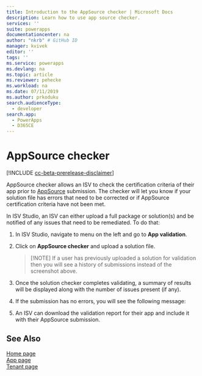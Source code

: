 ```yaml
---
title: Introduction to the AppSource checker | Microsoft Docs
description: Learn how to use app source checker.
services: ''
suite: powerapps
documentationcenter: na
author: "nkrb" # GitHub ID
manager: kvivek
editor: ''
tags: ''
ms.service: powerapps
ms.devlang: na
ms.topic: article
ms.reviewer: pehecke
ms.workload: na
ms.date: 07/11/2019
ms.author: prkoduku
search.audienceType: 
  - developer
search.app: 
  - PowerApps
  - D365CE
---
```


# AppSource checker

[!INCLUDE [cc-beta-prerelease-disclaimer](../../includes/cc-beta-prerelease-disclaimer.md)]

AppSource checker allows an ISV to check the certification criteria of their app prior to [AppSource](https://appsource.microsoft.com/) submission. The checker will let you know if your solution file has errors that need to be corrected or if AppSource certification criteria have not been met. 

In ISV Studio, an ISV can either upload a full package or solution(s) and be notified of any issues that need to be remediated. To do that:

1. In ISV Studio, navigate to menu on the left and go to **App validation**.
2. Click on **AppSource checker** and upload a solution file. 
 
   >  [!NOTE]
   > If a user has previously uploaded a solution for validation then you will see a history of submissions instead of the screenshot above.

3. Once the solution checker completes validating, a summary of results will be displayed along with the number of issues present (if any).

4. If the submission has no errors, you will see the following message:
 

5. An ISV can download the validation report for their app and include it with their AppSource submission. 

## See Also

[Home page](isv-app-management-homepage.md)<br/>
[App page](isv-app-management-apppage.md)<br/>
[Tenant page](isv-app-management-tenantpage.md)

